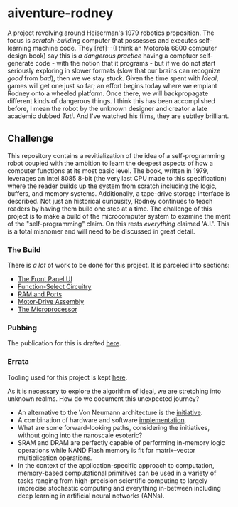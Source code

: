 # aiventure-rodney

A project revolving around Heiserman's 1979 robotics proposition. The focus is _scratch-building_ computer that possesses and executes self-learning machine code. They [ref]--(I think an Motorola 6800 computer design book) say this is _a dangerous practice_ having a comptuer self-generate code - with the notion that it programs - but if we do not start seriously exploring in slower formats (slow that our brains can recognize *good* from *bad*), then we we stay stuck. Given the time spent with _Ideal_, games will get one just so far; an effort begins today where we emplant Rodney onto a wheeled platform. Once there, we will backpropagate different kinds of dangerous things. I think this has been accomplished before, I mean the robot by the unknown designer and creator a late academic dubbed _Tati_. And I've watched his films, they are subtley brilliant.

## Challenge

This repository contains a revitialization of the idea of a self-programming robot coupled with the ambition to learn the deepest aspects of how a computer functions at its most basic level. The book, written in 1979, leverages an Intel 8085 8-bit (the very last CPU made to this specification) where the reader builds up the system from scratch including the logic, buffers, and memory systems. Additionally, a tape-drive storage interface is described. Not just an historical curiousity, Rodney continues to teach readers by having them build one step at a time. The challenge of this project is to make a build of the microcomputer system to examine the merit of the "self-programming" claim. On this rests *everything* claimed 'A.I.'. This is a total misnomer and will need to be discussed in great detail.

### The Build

There is _a lot_ of work to be done for this project. It is parceled into sections:

* [The Front Panel UI](/build/5-front-panel/README.md)
* [Function-Select Circuitry](/build/6-function-select/README.md)
* [RAM and Ports](/build/7-ram-ports/README.md)
* [Motor-Drive Assembly](/build/8-motor-control/README.md)
* [The Microprocessor](/build/9-microprocessor/README.md)

### Pubbing

The publication for this is drafted [here](https://github.com/pub-n-dub/native-self-programming).

### Errata

Tooling used for this project is kept [here](/tools/README.md).

As it is necessary to explore the algorithm of [ideal](https://github.com/cartheur/ideal), we are stretching into unknown realms. How do we document this unexpected journey?

* An alternative to the Von Neumann architecture is the [initiative](/literature/s41565-020-0738-x.pdf).
* A combination of hardware and software [implementation](https://en.wikipedia.org/wiki/In-memory_processing).
* What are some forward-looking paths, considering the initiatives, without going into the nanoscale esoteric?
* SRAM and DRAM are perfectly capable of performing in-memory logic operations while NAND Flash memory is fit for matrix–vector multiplication operations.
* In the context of the application-specific approach to computation, memory-based computational primitives can be used in a variety of tasks ranging from high-precision scientific computing to largely imprecise stochastic computing and everything in-between including deep learning in artificial neural networks (ANNs). 